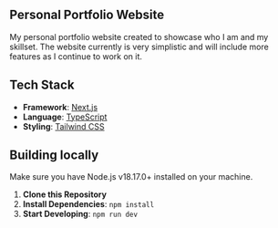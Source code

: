 ## Personal Portfolio Website

My personal portfolio website created to showcase who I am and my skillset. The website currently is very simplistic and will include more features as I continue to work on it.

## Tech Stack

 - **Framework**: [Next.js](https://nextjs.org)
 - **Language**: [TypeScript](https://www.typescriptlang.org/)
 - **Styling**: [Tailwind CSS](https://tailwindcss.com)

## Building locally

Make sure you have Node.js v18.17.0+ installed on your machine.

1. **Clone this Repository**
2. **Install Dependencies**: `npm install`
3. **Start Developing**: `npm run dev`